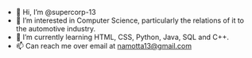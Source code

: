 - 👋 Hi, I’m @supercorp-13
- 👀 I’m interested in Computer Science, particularly the relations of it to the automotive industry. 
- 🌱 I’m currently learning HTML, CSS, Python, Java, SQL and C++. 
- 📫 Can reach me over email at namotta13@gmail.com

<!---
supercorp-13/supercorp-13 is a ✨ special ✨ repository because its `README.md` (this file) appears on your GitHub profile.
You can click the Preview link to take a look at your changes.
--->
